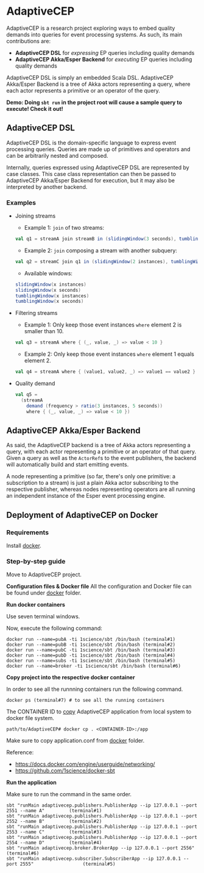 # AdaptiveCEP

AdaptiveCEP is a research project exploring ways to embed quality demands into queries for event processing systems. As such, its main contributions are:

+ **AdaptiveCEP DSL** for _expressing_ EP queries including quality demands
+ **AdaptiveCEP Akka/Esper Backend** for _executing_ EP queries including quality demands

AdaptiveCEP DSL is simply an embedded Scala DSL. AdaptiveCEP Akka/Esper Backend is a tree of Akka actors representing a query, where each actor represents a primitive or an operator of the query.

**Demo: Doing `sbt run` in the project root will cause a sample query to execute! Check it out!**


## AdaptiveCEP DSL

AdaptiveCEP DSL is the domain-specific language to express event processing queries. Queries are made up of primitives and operators and can be arbitrarily nested and composed.

Internally, queries expressed using AdaptiveCEP DSL are represented by case classes. This case class representation can then be passed to AdaptiveCEP Akka/Esper Backend for execution, but it may also be interpreted by another backend.

### Examples

+ Joining streams

    + Example 1: `join` of two streams:

    ```scala
    val q1 = streamA join streamB in (slidingWindow(3 seconds), tumblingWindow(3 instances))
    ```

    + Example 2: `join` composing a stream with another subquery:

    ```scala
    val q2 = streamC join q1 in (slidingWindow(2 instances), tumblingWindow(2 seconds))
    ```

    + Available windows:

    ```scala
    slidingWindow(x instances)
    slidingWindow(x seconds)
    tumblingWindow(x instances)
    tumblingWindow(x seconds)
    ```

+ Filtering streams

    + Example 1: Only keep those event instances `where` element 2 is smaller than 10.

    ```scala
    val q3 = streamA where { (_, value, _) => value < 10 }
    ```

    + Example 2: Only keep those event instances `where` element 1 equals element 2.

    ```scala
    val q4 = streamA where { (value1, value2, _) => value1 == value2 }
    ```

+ Quality demand

    ```scala
    val q5 =
      (streamA
        demand (frequency > ratio(3 instances, 5 seconds))
        where { (_, value, _) => value < 10 })
    ```


## AdaptiveCEP Akka/Esper Backend

As said, the AdaptiveCEP backend is a tree of Akka actors representing a query, with each actor representing a primitive or an operator of that query. Given a query as well as the `ActorRef`s to the event publishers, the backend will automatically build and start emitting events.

A node representing a primitive (so far, there's only one primitive: a subscription to a stream) is just a plain Akka actor subscribing to the respective publisher, whereas nodes representing operators are all running an independent instance of the Esper event processing engine.

## Deployment of AdaptiveCEP on Docker

### Requirements

Install [docker](https://www.docker.com/what-docker).

### Step-by-step guide

Move to AdaptiveCEP project.

**Configuration files & Docker file**
All the configuration and Docker file can be found under [docker](docker) folder.

**Run docker containers**

Use seven terminal windows.

Now, execute the following command:

    docker run --name=pubA -ti 1science/sbt /bin/bash (terminal#1)
    docker run --name=pubB -ti 1science/sbt /bin/bash (terminal#2)
    docker run --name=pubC -ti 1science/sbt /bin/bash (terminal#3)
    docker run --name=pubD -ti 1science/sbt /bin/bash (terminal#4)
    docker run --name=subs -ti 1science/sbt /bin/bash (terminal#5)
    docker run --name=broker -ti 1science/sbt /bin/bash (terminal#6)


**Copy project into the respective docker container**

In order to see all the runnning containers run the following command.

    docker ps (terminal#7) # to see all the running containers

The CONTAINER ID to [copy](https://docs.docker.com/engine/reference/commandline/cp/) AdaptiveCEP application from local system to docker file system.

    path/to/AdaptiveCEP# docker cp . <CONTAINER-ID>:/app

Make sure to copy application.conf from [docker](docker) folder.

Reference:
- https://docs.docker.com/engine/userguide/networking/
-  https://github.com/1science/docker-sbt

**Run the application**

Make sure to run the command in the same order.

    sbt "runMain adaptivecep.publishers.PublisherApp --ip 127.0.0.1 --port 2551 --name A"         (terminal#1)
    sbt "runMain adaptivecep.publishers.PublisherApp --ip 127.0.0.1 --port 2552 --name B"         (terminal#2)
    sbt "runMain adaptivecep.publishers.PublisherApp --ip 127.0.0.1 --port 2553 --name C"         (terminal#3)
    sbt "runMain adaptivecep.publishers.PublisherApp --ip 127.0.0.1 --port 2554 --name D"         (terminal#4)
    sbt "runMain adaptivecep.broker.BrokerApp --ip 127.0.0.1 --port 2556"                         (terminal#6)
    sbt "runMain adaptivecep.subscriber.SubscriberApp --ip 127.0.0.1 --port 2555"                  (terminal#5)
